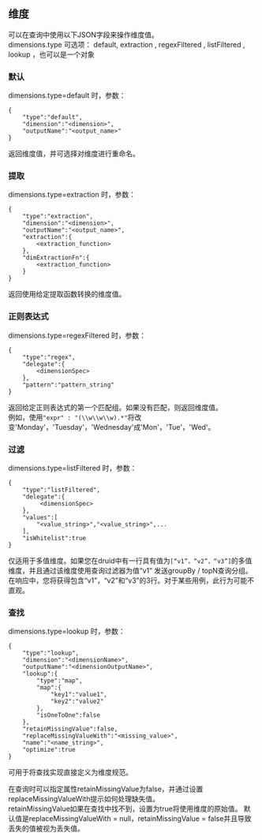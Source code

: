 ## 维度
可以在查询中使用以下JSON字段来操作维度值。  
dimensions.type 可选项： default, extraction , regexFiltered , listFiltered , lookup ，也可以是一个对象  

### 默认
dimensions.type=default 时，参数：
```
{
    "type":"default",
    "dimension":"<dimension>",
    "outputName":"<output_name>"
}
```
返回维度值，并可选择对维度进行重命名。

### 提取
dimensions.type=extraction 时，参数：
```
{
    "type":"extraction",
    "dimension":"<dimension>",
    "outputName":"<output_name>",
    "extraction":{
    	<extraction_function>
    },
    "dimExtractionFn":{     
    	<extraction_function>
    }
}
```
返回使用给定提取函数转换的维度值。

### 正则表达式
dimensions.type=regexFiltered 时，参数：
```
{
    "type":"regex",
    "delegate":{
      	<dimensionSpec>
    },
    "pattern":"pattern_string"
}
```
返回给定正则表达式的第一个匹配组。如果没有匹配，则返回维度值。  
例如，使用`"expr" : "(\\w\\w\\w).*"`将改变'Monday'，'Tuesday'，'Wednesday'成'Mon'，'Tue'，'Wed'。

### 过滤
dimensions.type=listFiltered 时，参数：
```
{
    "type":"listFiltered",
    "delegate":{
      	 <dimensionSpec>
    },
    "values":[
    	"<value_string>","<value_string>",...
    ],
    "isWhitelist":true
}
```
仅适用于多值维度。如果您在druid中有一行具有值为`[“v1”，“v2”，“v3”]`的多值维度，并且通过该维度使用查询过滤器为值“v1” 发送groupBy / topN查询分组。在响应中，您将获得包含“v1”，“v2”和“v3”的3行。对于某些用例，此行为可能不直观。

### 查找
dimensions.type=lookup 时，参数：
```
{
    "type":"lookup",
    "dimension":"<dimensionName>",
    "outputName":"<dimensionOutputName>",
    "lookup":{
    	"type":"map",
    	"map":{
    		"key1":"value1",
    		"key2":"value2"
    	},
    	"isOneToOne":false 	
    },
    "retainMissingValue":false,
    "replaceMissingValueWith":"<missing_value>",
    "name":"<name_string>",
    "optimize":true
}
```
可用于将查找实现直接定义为维度规范。  

在查询时可以指定属性retainMissingValue为false，并通过设置replaceMissingValueWith提示如何处理缺失值。  
retainMissingValue如果在查找中找不到，设置为true将使用维度的原始值。
默认值是replaceMissingValueWith = null，retainMissingValue = false并且导致丢失的值被视为丢失值。
